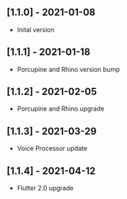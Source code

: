 ## [1.1.0] - 2021-01-08
* Inital version

## [1.1.1] - 2021-01-18
* Porcupine and Rhino version bump

## [1.1.2] - 2021-02-05
* Porcupine and Rhino upgrade

## [1.1.3] - 2021-03-29
* Voice Processor update

## [1.1.4] - 2021-04-12
* Flutter 2.0 upgrade